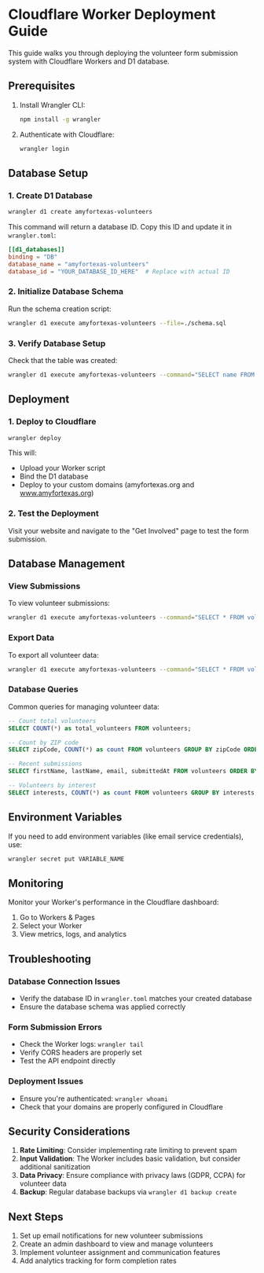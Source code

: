 # Cloudflare Worker Deployment Guide

This guide walks you through deploying the volunteer form submission system with Cloudflare Workers and D1 database.

## Prerequisites

1. Install Wrangler CLI:
   ```bash
   npm install -g wrangler
   ```

2. Authenticate with Cloudflare:
   ```bash
   wrangler login
   ```

## Database Setup

### 1. Create D1 Database

```bash
wrangler d1 create amyfortexas-volunteers
```

This command will return a database ID. Copy this ID and update it in `wrangler.toml`:

```toml
[[d1_databases]]
binding = "DB"
database_name = "amyfortexas-volunteers"
database_id = "YOUR_DATABASE_ID_HERE"  # Replace with actual ID
```

### 2. Initialize Database Schema

Run the schema creation script:

```bash
wrangler d1 execute amyfortexas-volunteers --file=./schema.sql
```

### 3. Verify Database Setup

Check that the table was created:

```bash
wrangler d1 execute amyfortexas-volunteers --command="SELECT name FROM sqlite_master WHERE type='table';"
```

## Deployment

### 1. Deploy to Cloudflare

```bash
wrangler deploy
```

This will:
- Upload your Worker script
- Bind the D1 database
- Deploy to your custom domains (amyfortexas.org and www.amyfortexas.org)

### 2. Test the Deployment

Visit your website and navigate to the "Get Involved" page to test the form submission.

## Database Management

### View Submissions

To view volunteer submissions:

```bash
wrangler d1 execute amyfortexas-volunteers --command="SELECT * FROM volunteers ORDER BY submittedAt DESC LIMIT 10;"
```

### Export Data

To export all volunteer data:

```bash
wrangler d1 execute amyfortexas-volunteers --command="SELECT * FROM volunteers;" --json > volunteers.json
```

### Database Queries

Common queries for managing volunteer data:

```sql
-- Count total volunteers
SELECT COUNT(*) as total_volunteers FROM volunteers;

-- Count by ZIP code
SELECT zipCode, COUNT(*) as count FROM volunteers GROUP BY zipCode ORDER BY count DESC;

-- Recent submissions
SELECT firstName, lastName, email, submittedAt FROM volunteers ORDER BY submittedAt DESC LIMIT 20;

-- Volunteers by interest
SELECT interests, COUNT(*) as count FROM volunteers GROUP BY interests;
```

## Environment Variables

If you need to add environment variables (like email service credentials), use:

```bash
wrangler secret put VARIABLE_NAME
```

## Monitoring

Monitor your Worker's performance in the Cloudflare dashboard:
1. Go to Workers & Pages
2. Select your Worker
3. View metrics, logs, and analytics

## Troubleshooting

### Database Connection Issues
- Verify the database ID in `wrangler.toml` matches your created database
- Ensure the database schema was applied correctly

### Form Submission Errors
- Check the Worker logs: `wrangler tail`
- Verify CORS headers are properly set
- Test the API endpoint directly

### Deployment Issues
- Ensure you're authenticated: `wrangler whoami`
- Check that your domains are properly configured in Cloudflare

## Security Considerations

1. **Rate Limiting**: Consider implementing rate limiting to prevent spam
2. **Input Validation**: The Worker includes basic validation, but consider additional sanitization
3. **Data Privacy**: Ensure compliance with privacy laws (GDPR, CCPA) for volunteer data
4. **Backup**: Regular database backups via `wrangler d1 backup create`

## Next Steps

1. Set up email notifications for new volunteer submissions
2. Create an admin dashboard to view and manage volunteers
3. Implement volunteer assignment and communication features
4. Add analytics tracking for form completion rates

